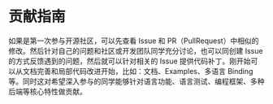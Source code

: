 # 贡献指南

如果是第一次参与开源社区，可以先查看 Issue 和 PR（PullRequest）中相似的修改。然后针对自己的问题和社区或开发团队同学充分讨论，也可以同创建 Issue 的方式反馈遇到的问题，然后就可以针对相关的 Issue 提供代码补丁。刚开始可以从文档完善和局部代码改进开始，比如：文档、Examples、多语言 Binding等。同时这对希望深入参与的同学能够针对语言功能、语言测试、编程框架、多种后端等核心特性做贡献。
